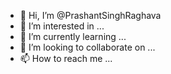 - 👋 Hi, I’m @PrashantSinghRaghava
- 👀 I’m interested in ...
- 🌱 I’m currently learning ...
- 💞️ I’m looking to collaborate on ...
- 📫 How to reach me ...

<!---
PrashantSinghRaghava/PrashantSinghRaghava is a ✨ special ✨ repository because its `README.md` (this file) appears on your GitHub profile.
You can click the Preview link to take a look at your changes.
--->
